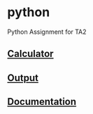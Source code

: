# python
Python Assignment for TA2 

 
## [Calculator](https://github.com/sagar98cyber/python-cheatsheet/blob/ta2-assignment-gui-calc/gui_calc.py)

## [Output]()

## [Documentation](https://github.com/sagar98cyber/python-cheatsheet/blob/ta2-assignment-gui-calc/101CTMTCS2122040%20TA2%20Assignment.pdf)